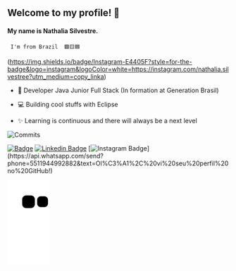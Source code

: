 ##  Welcome to my profile! 👋

#### My name is Nathalia Silvestre. 
     I'm from Brazil  🟩🟨🟦
     
(https://img.shields.io/badge/Instagram-E4405F?style=for-the-badge&logo=instagram&logoColor=white=https://instagram.com/nathalia.silvestree?utm_medium=copy_linka)

- 🚀 Developer Java Junior Full Stack (In formation at Generation Brasil)

- 💻 Building cool stuffs with Eclipse

- ✨ Learning is continuous and there will always be a next level

![Commits](https://github-readme-stats.vercel.app/api?username=93-silvestre)




[![Badge](https://img.shields.io/badge/-Linkedin-blue?style=flat-square&labelColor=blue&logo=Linkedin&logoColor=black&link=https://www.linkedin.com/in/nathalia-ribeiro-silvestre-381849215/)](https://www.linkedin.com/in/nathalia-ribeiro-silvestre-381849215/) [![Linkedin Badge](https://img.shields.io/badge/-Instagram-violet?style=flat-square&labelColor=violet&logo=instagram&logoColor=black&link=https://instagram.com/nathalia.silvestree?utm_medium=copy_linka)](https://instagram.com/nathalia.silvestree?utm_medium=copy_link) [![Instagram Badge](https://img.shields.io/badge/-WhatsApp-green?style=flat-square&labelColor=green&logo=whatsapp&logoColor=black&link=https://api.whatsapp.com/send?phone=55119856133882&text=Ol%C3%A1%2C%20vi%20seu%20perfil%20no%20GitHub!)](https://api.whatsapp.com/send?phone=5511944992882&text=Ol%C3%A1%2C%20vi%20seu%20perfil%20no%20GitHub!)

  ![Snake animation](https://github.com/rafaballerini/rafaballerini/blob/output/github-contribution-grid-snake.svg)
 
</div>




